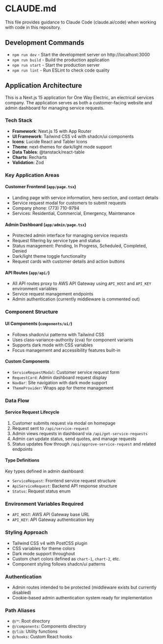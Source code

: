 # CLAUDE.md

This file provides guidance to Claude Code (claude.ai/code) when working with code in this repository.

## Development Commands

- `npm run dev` - Start the development server on http://localhost:3000
- `npm run build` - Build the production application
- `npm run start` - Start the production server
- `npm run lint` - Run ESLint to check code quality

## Application Architecture

This is a Next.js 15 application for One Way Electric, an electrical services company. The application serves as both a customer-facing website and admin dashboard for managing service requests.

### Tech Stack
- **Framework**: Next.js 15 with App Router
- **UI Framework**: Tailwind CSS v4 with shadcn/ui components
- **Icons**: Lucide React and Tabler Icons
- **Theme**: next-themes for dark/light mode support
- **Data Tables**: @tanstack/react-table
- **Charts**: Recharts
- **Validation**: Zod

### Key Application Areas

#### Customer Frontend (`app/page.tsx`)
- Landing page with service information, hero section, and contact details
- Service request modal for customers to submit requests
- Company phone: (773) 710-9794
- Services: Residential, Commercial, Emergency, Maintenance

#### Admin Dashboard (`app/admin/page.tsx`)
- Protected admin interface for managing service requests
- Request filtering by service type and status
- Status management: Pending, In Progress, Scheduled, Completed, Denied
- Dark/light theme toggle functionality
- Request cards with customer details and action buttons

#### API Routes (`app/api/`)
- All API routes proxy to AWS API Gateway using `API_HOST` and `API_KEY` environment variables
- Service request management endpoints
- Admin authentication (currently middleware is commented out)

### Component Structure

#### UI Components (`components/ui/`)
- Follows shadcn/ui patterns with Tailwind CSS
- Uses class-variance-authority (cva) for component variants
- Supports dark mode with CSS variables
- Focus management and accessibility features built-in

#### Custom Components
- `ServiceRequestModal`: Customer service request form
- `RequestCard`: Admin dashboard request display
- `NavBar`: Site navigation with dark mode support
- `ThemeProvider`: Wraps app for theme management

### Data Flow

#### Service Request Lifecycle
1. Customer submits request via modal on homepage
2. Request sent to `/api/service-request`
3. Admin views requests in dashboard via `/api/get-service-requests`
4. Admin can update status, send quotes, and manage requests
5. Status updates flow through `/api/approve-service-request` and related endpoints

#### Type Definitions
Key types defined in admin dashboard:
- `ServiceRequest`: Frontend service request structure
- `ApiServiceRequest`: Backend API response structure
- `Status`: Request status enum

### Environment Variables Required
- `API_HOST`: AWS API Gateway base URL
- `API_KEY`: API Gateway authentication key

### Styling Approach
- Tailwind CSS v4 with PostCSS plugin
- CSS variables for theme colors
- Dark mode support throughout
- Custom chart colors defined as `chart-1`, `chart-2`, etc.
- Component styling follows shadcn/ui patterns

### Authentication
- Admin routes intended to be protected (middleware exists but currently disabled)
- Cookie-based admin authentication system ready for implementation

### Path Aliases
- `@/*`: Root directory
- `@/components`: Components directory
- `@/lib`: Utility functions
- `@/hooks`: Custom React hooks